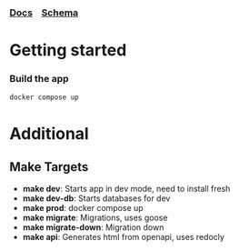 

### [Docs](https://www.kucharsky.ru/api)&nbsp;&nbsp;&nbsp;&nbsp;[Schema](https://www.postgresqltutorial.com/postgresql-getting-started/postgresql-sample-database/)

# Getting started
### Build the app
```
docker compose up
```

# Additional
## Make Targets

- **make dev**: Starts app in dev mode, need to install fresh
- **make dev-db**: Starts databases for dev
- **make prod**: docker compose up
- **make migrate**: Migrations, uses goose
- **make migrate-down**: Migration down
- **make api**: Generates html from openapi, uses redocly 